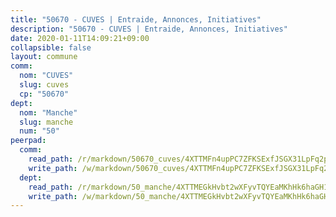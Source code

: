 ```yaml
---
title: "50670 - CUVES | Entraide, Annonces, Initiatives"
description: "50670 - CUVES | Entraide, Annonces, Initiatives"
date: 2020-01-11T14:09:21+09:00
collapsible: false
layout: commune
comm:
  nom: "CUVES"
  slug: cuves
  cp: "50670"
dept:
  nom: "Manche"
  slug: manche
  num: "50"
peerpad:
  comm:
    read_path: /r/markdown/50670_cuves/4XTTMFn4upPC7ZFKSExfJSGX31LpFq2pVVSyvemRPFHUVBNSs
    write_path: /w/markdown/50670_cuves/4XTTMFn4upPC7ZFKSExfJSGX31LpFq2pVVSyvemRPFHUVBNSs-K3TgUbYFFezEQXnTkiPXDagi6ameZKgZS7UDh7HdWAJRo3vQUDmdTKeeKenpTpc4pv1fQjNXNbRUcM6dRkA8VcQKad7TNEnUfcndTaq4Dox66Z2YFzciTAaBLnvzjitnEpab3XeP
  dept:
    read_path: /r/markdown/50_manche/4XTTMEGkHvbt2wXFyvTQYEaMKhHk6haGH1SzsRNevKgBDTuXr
    write_path: /w/markdown/50_manche/4XTTMEGkHvbt2wXFyvTQYEaMKhHk6haGH1SzsRNevKgBDTuXr-K3TgUSx1rwmRRLqHcTLLdo4dVfTRKvf94KKagmUFPevWSp2f9nuc6fJF25TtLArzK8teuQ5TvuAMqW38N2MYgT18hBoXtjmKX9WuSn2vkujmSJPp3gF4gsuMmfEM8Th4Ap94heFE
---
```


